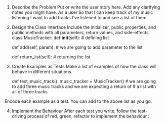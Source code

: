1. Describe the Problem
Put or write the user story here. Add any clarifying notes you might have.
As a user
So that I can keep track of my music listening
I want to add tracks I've listened to and see a list of them.

2. Design the Class Interface
Include the initializer, public properties, and public methods with all parameters, return values, and side-effects.
class MusicTracker:
    def __init__(self):
        # defining list

    def add(self, param):
        # we are going to add parameter to the list

    def return_list(self):
        # returning the list

3. Create Examples as Tests
Make a list of examples of how the class will behave in different situations.

    def test_music_track():
        music_tracker = MusicTracker()
        # we are going to add three music tracks and we are expecting a return of 
        # a list with all of three tracks

Encode each example as a test. You can add to the above list as you go.

4. Implement the Behaviour
After each test you write, follow the test-driving process of red, green, refactor to implement the behaviour.:
